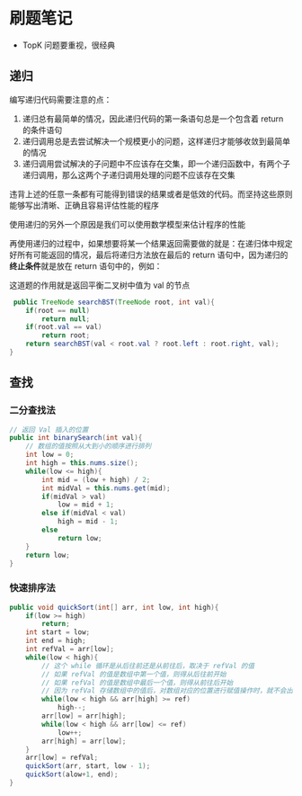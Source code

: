 # 刷题笔记

- TopK 问题要重视，很经典

## 递归

编写递归代码需要注意的点：

1. 递归总有最简单的情况，因此递归代码的第一条语句总是一个包含着 return 的条件语句
2. 递归调用总是去尝试解决一个规模更小的问题，这样递归才能够收敛到最简单的情况
3. 递归调用尝试解决的子问题中不应该存在交集，即一个递归函数中，有两个子递归调用，那么这两个子递归调用处理的问题不应该存在交集

违背上述的任意一条都有可能得到错误的结果或者是低效的代码。而坚持这些原则能够写出清晰、正确且容易评估性能的程序

使用递归的另外一个原因是我们可以使用数学模型来估计程序的性能



再使用递归的过程中，如果想要将某一个结果返回需要做的就是：在递归体中规定好所有可能返回的情况，最后将递归方法放在最后的 return 语句中，因为递归的**终止条件**就是放在 return 语句中的，例如：

这道题的作用就是返回平衡二叉树中值为 val 的节点

```java
 public TreeNode searchBST(TreeNode root, int val){
    if(root == null)
        return null;
    if(root.val == val)
        return root;
    return searchBST(val < root.val ? root.left : root.right, val);
}
```



## 查找

### 二分查找法

```java
// 返回 Val 插入的位置
public int binarySearch(int val){
    // 数组的值按照从大到小的顺序进行排列
    int low = 0;
    int high = this.nums.size();
    while(low <= high){
        int mid = (low + high) / 2;
        int midVal = this.nums.get(mid);
        if(midVal > val)
            low = mid + 1;
        else if(midVal < val)
            high = mid - 1;
        else
            return low;
    }
    return low;
}
```

### 快速排序法

```java
public void quickSort(int[] arr, int low, int high){
    if(low >= high)
        return;
    int start = low;
    int end = high;
    int refVal = arr[low];
    while(low < high){
        // 这个 while 循环是从后往前还是从前往后，取决于 refVal 的值
        // 如果 refVal 的值是数组中第一个值，则得从后往前开始
        // 如果 refVal 的值是数组中最后一个值，则得从前往后开始
        // 因为 refVal 存储数组中的值后，对数组对应的位置进行赋值操作时，就不会出现覆盖的情况
        while(low < high && arr[high] >= ref)
            high--;
        arr[low] = arr[high];
        while(low < high && arr[low] <= ref)
            low++;
        arr[high] = arr[low];
    }
    arr[low] = refVal;
	quickSort(arr, start, low - 1);
    quickSort(alow+1, end);
}
```




